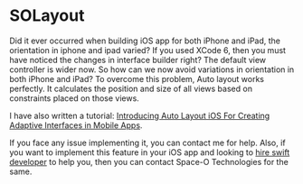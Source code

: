 # SOLayout
Did it ever occurred when building iOS app for both iPhone and iPad, the orientation in iphone and ipad varied? If you used XCode 6, then you must have noticed the changes in interface builder right? The default view controller is wider now. So how can we now avoid variations in orientation in both iPhone and iPad? To overcome this problem, Auto layout works perfectly. It calculates the position and size of all views based on constraints placed on those views.

I have also written a tutorial: [Introducing Auto Layout iOS For Creating Adaptive Interfaces in Mobile Apps](https://www.spaceotechnologies.com/auto-layout-ios-create-adaptive-interfaces/).

If you face any issue implementing it, you can contact me for help. Also, if you want to implement this feature in your iOS app and looking to [hire swift developer](http://www.spaceotechnologies.com/hire-swift-developer/ ) to help you, then you can contact Space-O Technologies for the same.
